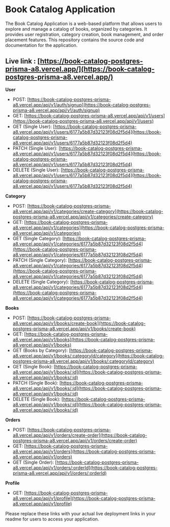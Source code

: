 # Book Catalog Application
The Book Catalog Application is a web-based platform that allows users to explore and manage a catalog of books, organized by categories. It provides user registration, category creation, book management, and order placement features. This repository contains the source code and documentation for the application.

## Live link : [https://book-catalog-postgres-prisma-a8.vercel.app/](https://book-catalog-postgres-prisma-a8.vercel.app/)

**User**
- POST: [https://book-catalog-postgres-prisma-a8.vercel.app/api/v1/auth/signup](https://book-catalog-postgres-prisma-a8.vercel.app/api/v1/auth/signup)
- GET: [https://book-catalog-postgres-prisma-a8.vercel.app/api/v1/users](https://book-catalog-postgres-prisma-a8.vercel.app/api/v1/users)
- GET (Single User): [https://book-catalog-postgres-prisma-a8.vercel.app/api/v1/users/6177a5b87d32123f08d2f5d4](https://book-catalog-postgres-prisma-a8.vercel.app/api/v1/users/6177a5b87d32123f08d2f5d4)
- PATCH (Single User): [https://book-catalog-postgres-prisma-a8.vercel.app/api/v1/users/6177a5b87d32123f08d2f5d4](https://book-catalog-postgres-prisma-a8.vercel.app/api/v1/users/6177a5b87d32123f08d2f5d4)
- DELETE (Single User): [https://book-catalog-postgres-prisma-a8.vercel.app/api/v1/users/6177a5b87d32123f08d2f5d4](https://book-catalog-postgres-prisma-a8.vercel.app/api/v1/users/6177a5b87d32123f08d2f5d4)

**Category**
- POST: [https://book-catalog-postgres-prisma-a8.vercel.app/api/v1/categories/create-category](https://book-catalog-postgres-prisma-a8.vercel.app/api/v1/categories/create-category)
- GET: [https://book-catalog-postgres-prisma-a8.vercel.app/api/v1/categories](https://book-catalog-postgres-prisma-a8.vercel.app/api/v1/categories)
- GET (Single Category): [https://book-catalog-postgres-prisma-a8.vercel.app/api/v1/categories/6177a5b87d32123f08d2f5d4](https://book-catalog-postgres-prisma-a8.vercel.app/api/v1/categories/6177a5b87d32123f08d2f5d4)
- PATCH (Single Category): [https://book-catalog-postgres-prisma-a8.vercel.app/api/v1/categories/6177a5b87d32123f08d2f5d4](https://book-catalog-postgres-prisma-a8.vercel.app/api/v1/categories/6177a5b87d32123f08d2f5d4)
- DELETE (Single Category): [https://book-catalog-postgres-prisma-a8.vercel.app/api/v1/categories/6177a5b87d32123f08d2f5d4](https://book-catalog-postgres-prisma-a8.vercel.app/api/v1/categories/6177a5b87d32123f08d2f5d4)

**Books**
- POST: [https://book-catalog-postgres-prisma-a8.vercel.app/api/v1/books/create-book](https://book-catalog-postgres-prisma-a8.vercel.app/api/v1/books/create-book)
- GET: [https://book-catalog-postgres-prisma-a8.vercel.app/api/v1/books](https://book-catalog-postgres-prisma-a8.vercel.app/api/v1/books)
- GET (Books by Category): [https://book-catalog-postgres-prisma-a8.vercel.app/api/v1/books/:categoryId/category](https://book-catalog-postgres-prisma-a8.vercel.app/api/v1/books/:categoryId/category)
- GET (Single Book): [https://book-catalog-postgres-prisma-a8.vercel.app/api/v1/books/:id](https://book-catalog-postgres-prisma-a8.vercel.app/api/v1/books/:id)
- PATCH (Single Book): [https://book-catalog-postgres-prisma-a8.vercel.app/api/v1/books/:id](https://book-catalog-postgres-prisma-a8.vercel.app/api/v1/books/:id)
- DELETE (Single Book): [https://book-catalog-postgres-prisma-a8.vercel.app/api/v1/books/:id](https://book-catalog-postgres-prisma-a8.vercel.app/api/v1/books/:id)

**Orders**
- POST: [https://book-catalog-postgres-prisma-a8.vercel.app/api/v1/orders/create-order](https://book-catalog-postgres-prisma-a8.vercel.app/api/v1/orders/create-order)
- GET: [https://book-catalog-postgres-prisma-a8.vercel.app/api/v1/orders](https://book-catalog-postgres-prisma-a8.vercel.app/api/v1/orders)
- GET (Single Order): [https://book-catalog-postgres-prisma-a8.vercel.app/api/v1/orders/:orderId](https://book-catalog-postgres-prisma-a8.vercel.app/api/v1/orders/:orderId)

**Profile**
- GET: [https://book-catalog-postgres-prisma-a8.vercel.app/api/v1/profile](https://book-catalog-postgres-prisma-a8.vercel.app/api/v1/profile)

Please replace these links with your actual live deployment links in your readme for users to access your application.
